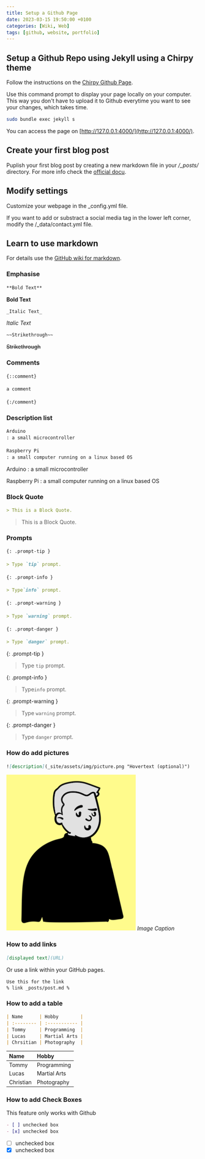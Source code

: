 ```yaml
---
title: Setup a Github Page
date: 2023-03-15 19:50:00 +0100
categories: [Wiki, Web]
tags: [github, website, portfolio]
---
```


## Setup a Github Repo using Jekyll using a Chirpy theme

Follow the instructions on the [Chirpy Github Page](https://chirpy.cotes.page/posts/getting-started/).

Use this command prompt to display your page locally on your computer. This way you don't have to upload it to Github everytime you want to see your changes, which takes time.

```sh
sudo bundle exec jekyll s
```

You can access the page on [http://127.0.0.1:4000/](http://127.0.0.1:4000/).

## Create your first blog post

Puplish your first blog post by creating a new markdown file in your _/\_posts/_ directory. For more info check the [official docu](https://chirpy.cotes.page/posts/write-a-new-post/).

## Modify settings

Customize your webpage in the \_config.yml file.

If you want to add or substract a social media tag in the lower left corner, modify the /\_data/contact.yml file.

## Learn to use markdown

For details use the [GitHub wiki for markdown](https://docs.github.com/de/get-started/writing-on-github/getting-started-with-writing-and-formatting-on-github/basic-writing-and-formatting-syntax).

### Emphasise

```markdown
**Bold Text**
```

**Bold Text**

```markdown
_Italic Text_
```

_Italic Text_

```markdown
~~Strikethrough~~
```

~~Strikethrough~~

### Comments

```markdown
{::comment}

a comment

{:/comment}
```

### Description list

```markdown
Arduino
: a small microcontroller

Raspberry Pi
: a small computer running on a linux based OS
```

Arduino
: a small microcontroller

Raspberry Pi
: a small computer running on a linux based OS

### Block Quote

```markdown
> This is a Block Quote.
```

> This is a Block Quote.

### Prompts

```markdown
{: .prompt-tip }

> Type `tip` prompt.

{: .prompt-info }

> Type`info` prompt.

{: .prompt-warning }

> Type `warning` prompt.

{: .prompt-danger }

> Type `danger` prompt.
```

{: .prompt-tip }

> Type `tip` prompt.

{: .prompt-info }

> Type`info` prompt.

{: .prompt-warning }

> Type `warning` prompt.

{: .prompt-danger }

> Type `danger` prompt.

### How do add pictures

```markdown
![description](_site/assets/img/picture.png "Hovertext (optional)")
```

![radar](/assets/img/Avatar_1.png "Hovertext (optional)")
_Image Caption_

### How to add links

```markdown
[displayed text](URL)
```

Or use a link within your GitHub pages.

```
Use this for the link
% link _posts/post.md %
```

### How to add a table

```markdown
| Name      | Hobby        |
| :-------- | :----------- |
| Tommy     | Programming  |
| Lucas     | Martial Arts |
| Chrsitian | Photography  |
```

| Name      | Hobby        |
| :-------- | :----------- |
| Tommy     | Programming  |
| Lucas     | Martial Arts |
| Christian | Photography  |

### How to add Check Boxes

This feature only works with Github

```markdown
- [ ] unchecked box
- [x] unchecked box
```

- [ ] unchecked box
- [x] unchecked box
